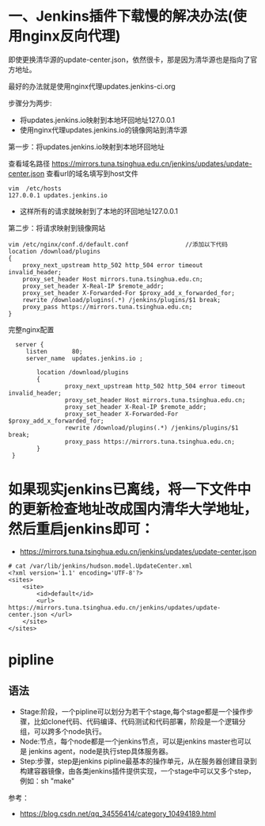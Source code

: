 # 一、Jenkins插件下载慢的解决办法(使用nginx反向代理)

即使更换清华源的update-center.json，依然很卡，那是因为清华源也是指向了官方地址。

最好的办法就是使用nginx代理updates.jenkins-ci.org

步骤分为两步:
- 将updates.jenkins.io映射到本地环回地址127.0.0.1
- 使用nginx代理updates.jenkins.io的镜像网站到清华源

第一步：将updates.jenkins.io映射到本地环回地址

查看域名路径 https://mirrors.tuna.tsinghua.edu.cn/jenkins/updates/update-center.json 查看url的域名填写到host文件
```
vim  /etc/hosts
127.0.0.1 updates.jenkins.io
```
- 这样所有的请求就映射到了本地的环回地址127.0.0.1


第二步：将请求映射到镜像网站
```
vim /etc/nginx/conf.d/default.conf                //添加以下代码
location /download/plugins
{
    proxy_next_upstream http_502 http_504 error timeout invalid_header;
    proxy_set_header Host mirrors.tuna.tsinghua.edu.cn;
    proxy_set_header X-Real-IP $remote_addr;
    proxy_set_header X-Forwarded-For $proxy_add_x_forwarded_for;
    rewrite /download/plugins(.*) /jenkins/plugins/$1 break;
    proxy_pass https://mirrors.tuna.tsinghua.edu.cn;
}
```


完整nginx配置
```
  server {
     listen       80;
     server_name  updates.jenkins.io ;
 
        location /download/plugins
        {
                proxy_next_upstream http_502 http_504 error timeout invalid_header;
                proxy_set_header Host mirrors.tuna.tsinghua.edu.cn;
                proxy_set_header X-Real-IP $remote_addr;
                proxy_set_header X-Forwarded-For $proxy_add_x_forwarded_for;
                rewrite /download/plugins(.*) /jenkins/plugins/$1 break;
                proxy_pass https://mirrors.tuna.tsinghua.edu.cn;
        }
 }
```

# 如果现实jenkins已离线，将一下文件中的更新检查地址改成国内清华大学地址，然后重启jenkins即可：
- https://mirrors.tuna.tsinghua.edu.cn/jenkins/updates/update-center.json

```
# cat /var/lib/jenkins/hudson.model.UpdateCenter.xml
<?xml version='1.1' encoding='UTF-8'?>
<sites>
    <site>
        <id>default</id>
        <url> https://mirrors.tuna.tsinghua.edu.cn/jenkins/updates/update-center.json </url>
    </site>
</sites>
```

# pipline

## 语法
- Stage:阶段，一个pipline可以划分为若干个stage,每个stage都是一个操作步骤，比如clone代码、代码编译、代码测试和代码部署，阶段是一个逻辑分组，可以跨多个node执行。
- Node:节点，每个node都是一个jenkins节点，可以是jenkins master也可以是 jenkins agent，node是执行step具体服务器。
- Step:步骤，step是jenkins pipline最基本的操作单元，从在服务器创建目录到构建容器镜像，由各类jenkins插件提供实现，一个stage中可以又多个step，例如：sh "make"
























参考：
- https://blog.csdn.net/qq_34556414/category_10494189.html


